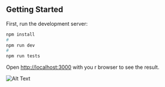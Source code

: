 ## Getting Started

First, run the development server:

```bash
npm install
#
npm run dev
#
npm run tests
```

Open [http://localhost:3000](http://localhost:3000) with you
r browser to see the result.

![Alt Text](https://github.com/Lumaraescoder/front-end/blob/main/ezgif.com-gif-maker.gif)
